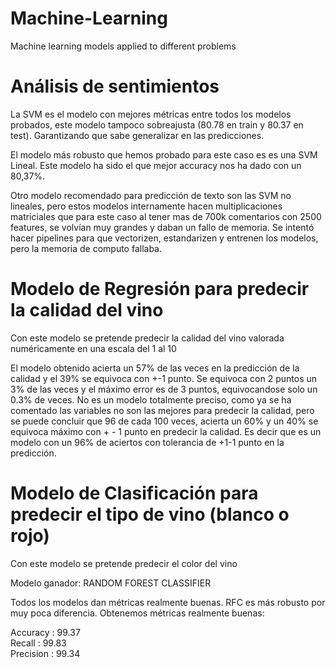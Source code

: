 # Machine-Learning
Machine learning models applied to different problems


# Análisis de sentimientos
La SVM es el modelo con mejores métricas entre todos los modelos probados, este modelo tampoco sobreajusta (80.78 en train y 80.37 en test). Garantizando que sabe generalizar en las predicciones.

El modelo más robusto que hemos probado para este caso es es una SVM Lineal. Este modelo ha sido el que mejor accuracy nos ha dado con un 80,37%. 

Otro modelo recomendado para predicción de texto son las SVM no lineales, pero estos modelos internamente hacen multiplicaciones matriciales que para este caso al tener mas de 700k comentarios con 2500 features, se volvían muy grandes y daban un fallo de memoria.
Se intentó hacer pipelines para que vectorizen, estandarizen y entrenen los modelos, pero la memoria de computo fallaba.

# Modelo de Regresión para predecir la calidad del vino
Con este modelo se pretende predecir la calidad del vino valorada numéricamente en una escala del 1 al 10

El modelo obtenido acierta un 57% de las veces en la predicción de la calidad y el 39% se equivoca con +-1 punto. 
Se equivoca con 2 puntos un 3% de las veces y el máximo error es de 3 puntos, equivocandose solo un 0.3% de veces.
No es un modelo totalmente preciso, como ya se ha comentado las variables no son las mejores para predecir la calidad, pero se puede concluir que 96 de cada 100 veces, acierta un 60% y un 40% se equivoca máximo con + - 1 punto en predecir la calidad. Es decir que es un modelo con un 96% de aciertos con tolerancia de +1-1 punto en la predicción.

# Modelo de Clasificación para predecir el tipo de vino (blanco o rojo)

Con este modelo se pretende predecir el color del vino

Modelo ganador: RANDOM FOREST CLASSIFIER 

Todos los modelos dan métricas realmente buenas. RFC es más robusto por muy poca diferencia. Obtenemos métricas realmente buenas:

Accuracy : 99.37   
Recall  : 99.83       
Precision : 99.34      

